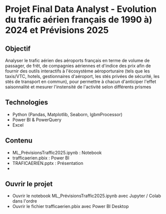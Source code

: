 # Projet Final Data Analyst - Evolution du trafic aérien français de 1990 à) 2024 et Prévisions 2025
## Objectif
Analyser le trafic aérien des aéroports français en terme de volume de passager, de frêt, de compagnies aériennes et d'indice des prix afin de fournir des outils interactifs à l'écosystème aéroporturaire (tels que les taxis/VTC, hotels, gestionnaires d'aéroport, les stés privées de sécurité, les stés de transport en commun), pour permettre à chacun d'anticiper l'effet saisonnalité et mesurer l'instensité de l'activité selon différents prismes
## Technologies
- Python (Pandas, Matplotlib, Seaborn, lgbmProcessor)
- Power BI & PowerQuery
- Excel
## Contenu
- ML_PrévisionsTraffic2025.ipynb : Notebook
- trafficaerien.pbix : Power BI
- TRAFICAERIEN.pptx : Présentation
- 
## Ouvrir le projet

- Ouvrir le notebook ML_PrévisionsTraffic2025.ipynb avec Jupyter / Colab dans l'ordre
- Ouvrir le fichier trafficaerien.pbix avec Power BI Desktop

